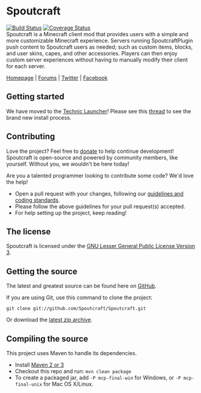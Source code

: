 Spoutcraft
==========
[![Build Status](https://travis-ci.org/Spoutcraft/Spoutcraft.png?branch=master)](https://travis-ci.org/Spoutcraft/Spoutcraft) [![Coverage Status](https://coveralls.io/repos/Spoutcraft/Spoutcraft/badge.png)](https://coveralls.io/r/Spoutcraft/Spoutcraft)  
Spoutcraft is a Minecraft client mod that provides users with a simple and more customizable Minecraft experience. Servers running SpoutcraftPlugin push content to Spoutcraft users as needed; such as custom items, blocks, and user skins, capes, and other accessories. Players can then enjoy custom server experiences without having to manually modify their client for each server.

[Homepage] | [Forums] | [Twitter] | [Facebook]

## Getting started
We have moved to the [Technic Launcher]! Please see this [thread][Download] to see the brand new install process.

## Contributing
Love the project? Feel free to [donate] to help continue development! Spoutcraft is open-source and powered by community members, like yourself. Without you, we wouldn't be here today!

Are you a talented programmer looking to contribute some code? We'd love the help!
* Open a pull request with your changes, following our [guidelines and coding standards](CONTRIBUTING.md).
* Please follow the above guidelines for your pull request(s) accepted.
* For help setting up the project, keep reading!

## The license
Spoutcraft is licensed under the [GNU Lesser General Public License Version 3][License].

## Getting the source
The latest and greatest source can be found here on [GitHub][Source].

If you are using Git, use this command to clone the project:

    git clone git://github.com/Spoutcraft/Spoutcraft.git

Or download the [latest zip archive][Source Download].

## Compiling the source
This project uses Maven to handle its dependencies.

* Install [Maven 2 or 3](http://maven.apache.org/download.html)  
* Checkout this repo and run: `mvn clean package`
* To create a packaged jar, add `-P mcp-final-win` for Windows, or `-P mcp-final-unix` for Mac OS X/Linux.

[Homepage]: http://spoutcraft.org/
[Forums]: http://spoutcraft.org/forums/
[License]: http://www.gnu.org/licenses/lgpl.html
[Technic Launcher]: http://www.technicpack.net/download
[Download]: http://spoutcraft.org/download/
[Source]: https://github.com/Spoutcraft/Spoutcraft
[Source Download]: https://github.com/Spoutcraft/Spoutcraft/archive/master.zip
[Issues]: http://spoutcraft.org/issues/
[Twitter]: https://twitter.com/Spoutcraft
[Facebook]: http://www.facebook.com/pages/Spoutcraft/351909024946422
[Donate]: http://spoutcraft.org/donate/
